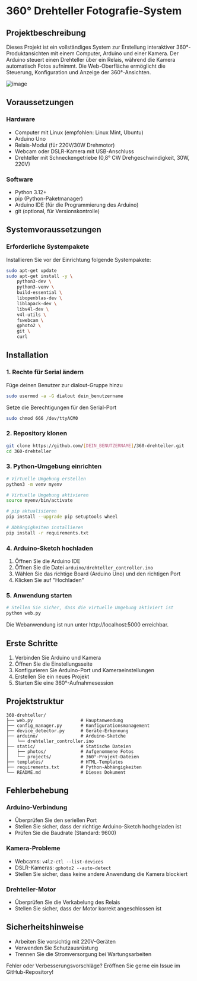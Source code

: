# 360° Drehteller Fotografie-System

## Projektbeschreibung
Dieses Projekt ist ein vollständiges System zur Erstellung interaktiver 360°-Produktansichten mit einem Computer, Arduino und einer Kamera. Der Arduino steuert einen Drehteller über ein Relais, während die Kamera automatisch Fotos aufnimmt. Die Web-Oberfläche ermöglicht die Steuerung, Konfiguration und Anzeige der 360°-Ansichten.

![image](https://github.com/user-attachments/assets/9b665173-186d-4473-9a0b-8c1d37c44559)

## Voraussetzungen

### Hardware
- Computer mit Linux (empfohlen: Linux Mint, Ubuntu)
- Arduino Uno
- Relais-Modul (für 220V/30W Drehmotor)
- Webcam oder DSLR-Kamera mit USB-Anschluss
- Drehteller mit Schneckengetriebe (0,8° CW Drehgeschwindigkeit, 30W, 220V)

### Software
- Python 3.12+
- pip (Python-Paketmanager)
- Arduino IDE (für die Programmierung des Arduino)
- git (optional, für Versionskontrolle)

## Systemvoraussetzungen

### Erforderliche Systempakete
Installieren Sie vor der Einrichtung folgende Systempakete:

```bash
sudo apt-get update
sudo apt-get install -y \
    python3-dev \
    python3-venv \
    build-essential \
    libopenblas-dev \
    liblapack-dev \
    libv4l-dev \
    v4l-utils \
    fswebcam \
    gphoto2 \
    git \
    curl
```

## Installation

### 1. Rechte für Serial ändern

Füge deinen Benutzer zur dialout-Gruppe hinzu
```bash
sudo usermod -a -G dialout dein_benutzername
```

Setze die Berechtigungen für den Serial-Port
```bash
sudo chmod 666 /dev/ttyACM0
```

### 2. Repository klonen
```bash
git clone https://github.com/[DEIN_BENUTZERNAME]/360-drehteller.git
cd 360-drehteller
```

### 3. Python-Umgebung einrichten
```bash
# Virtuelle Umgebung erstellen
python3 -m venv myenv

# Virtuelle Umgebung aktivieren
source myenv/bin/activate

# pip aktualisieren
pip install --upgrade pip setuptools wheel

# Abhängigkeiten installieren
pip install -r requirements.txt
```

### 4. Arduino-Sketch hochladen
1. Öffnen Sie die Arduino IDE
2. Öffnen Sie die Datei `arduino/drehteller_controller.ino`
3. Wählen Sie das richtige Board (Arduino Uno) und den richtigen Port
4. Klicken Sie auf "Hochladen"

### 5. Anwendung starten
```bash
# Stellen Sie sicher, dass die virtuelle Umgebung aktiviert ist
python web.py
```

Die Webanwendung ist nun unter http://localhost:5000 erreichbar.

## Erste Schritte

1. Verbinden Sie Arduino und Kamera
2. Öffnen Sie die Einstellungsseite
3. Konfigurieren Sie Arduino-Port und Kameraeinstellungen
4. Erstellen Sie ein neues Projekt
5. Starten Sie eine 360°-Aufnahmesession

## Projektstruktur

```
360-drehteller/
├── web.py                  # Hauptanwendung
├── config_manager.py       # Konfigurationsmanagement
├── device_detector.py      # Geräte-Erkennung
├── arduino/                # Arduino-Sketche
│   └── drehteller_controller.ino
├── static/                 # Statische Dateien
│   ├── photos/             # Aufgenommene Fotos
│   └── projects/           # 360°-Projekt-Dateien
├── templates/              # HTML-Templates
├── requirements.txt        # Python-Abhängigkeiten
└── README.md               # Dieses Dokument
```

## Fehlerbehebung

### Arduino-Verbindung
- Überprüfen Sie den seriellen Port
- Stellen Sie sicher, dass der richtige Arduino-Sketch hochgeladen ist
- Prüfen Sie die Baudrate (Standard: 9600)

### Kamera-Probleme
- Webcams: `v4l2-ctl --list-devices`
- DSLR-Kameras: `gphoto2 --auto-detect`
- Stellen Sie sicher, dass keine andere Anwendung die Kamera blockiert

### Drehteller-Motor
- Überprüfen Sie die Verkabelung des Relais
- Stellen Sie sicher, dass der Motor korrekt angeschlossen ist

## Sicherheitshinweise
- Arbeiten Sie vorsichtig mit 220V-Geräten
- Verwenden Sie Schutzausrüstung
- Trennen Sie die Stromversorgung bei Wartungsarbeiten


Fehler oder Verbesserungsvorschläge? Eröffnen Sie gerne ein Issue im GitHub-Repository!
